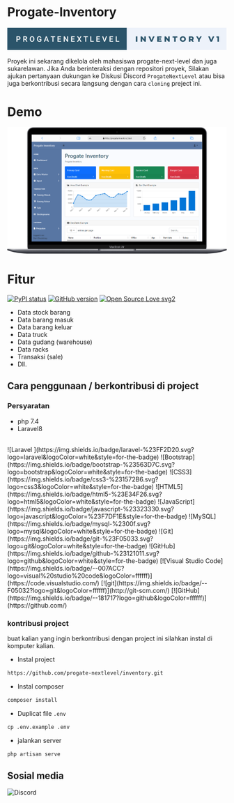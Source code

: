 # Progate-Inventory

[![pembukaan](/public/progatenextlevel-inventory-v1.svg)](https://forthebadge.com)

Proyek ini sekarang dikelola oleh mahasiswa progate-next-level dan juga sukarelawan. Jika Anda berinteraksi dengan repositori proyek, Silakan ajukan pertanyaan dukungan ke Diskusi Discord `ProgateNextLevel` atau bisa juga berkontribusi secara langsung dengan cara `cloning` preject ini.

# Demo

![demo](/public/laptop.png)

# Fitur
[![PyPI status](https://img.shields.io/pypi/status/ansicolortags.svg)](https://pypi.python.org/pypi/ansicolortags/) [![GitHub version](https://badge.fury.io/gh/Naereen%2FStrapDown.js.svg)](https://github.com/Naereen/StrapDown.js) [![Open Source Love svg2](https://badges.frapsoft.com/os/v2/open-source.svg?v=103)](https://github.com/ellerbrock/open-source-badges/)

- Data stock barang
- Data barang masuk
- Data barang keluar
- Data truck
- Data gudang (warehouse)
- Data racks
- Transaksi (sale)
- Dll.


## Cara penggunaan / berkontribusi di project
### Persyaratan
 - php 7.4
 - Laravel8
<br>
 ![Laravel ](https://img.shields.io/badge/laravel-%23FF2D20.svg?logo=laravel&logoColor=white&style=for-the-badge) ![Bootstrap](https://img.shields.io/badge/bootstrap-%23563D7C.svg?logo=bootstrap&logoColor=white&style=for-the-badge) ![CSS3](https://img.shields.io/badge/css3-%231572B6.svg?logo=css3&logoColor=white&style=for-the-badge) ![HTML5](https://img.shields.io/badge/html5-%23E34F26.svg?logo=html5&logoColor=white&style=for-the-badge) ![JavaScript](https://img.shields.io/badge/javascript-%23323330.svg?logo=javascript&logoColor=%23F7DF1E&style=for-the-badge) ![MySQL](https://img.shields.io/badge/mysql-%2300f.svg?logo=mysql&logoColor=white&style=for-the-badge) ![Git](https://img.shields.io/badge/git-%23F05033.svg?logo=git&logoColor=white&style=for-the-badge) ![GitHub](https://img.shields.io/badge/github-%23121011.svg?logo=github&logoColor=white&style=for-the-badge) 
 [![Visual Studio Code](https://img.shields.io/badge/--007ACC?logo=visual%20studio%20code&logoColor=ffffff)](https://code.visualstudio.com/) [![git](https://img.shields.io/badge/--F05032?logo=git&logoColor=ffffff)](http://git-scm.com/) [![GitHub](https://img.shields.io/badge/--181717?logo=github&logoColor=ffffff)](https://github.com/)

### kontribusi project

buat kalian yang ingin berkontribusi dengan project ini silahkan instal di komputer kalian.

- Instal project 
```md
https://github.com/progate-nextlevel/inventory.git
```
- Instal composer 
```md
composer install
```
- Duplicat file `.env`
 ```md 
 cp .env.example .env
 ```
- jalankan server
```md
php artisan serve
```

## Sosial media
![Discord](https://img.shields.io/badge/Progate-%237289DA.svg?logo=discord&logoColor=white&style=for-the-badge)